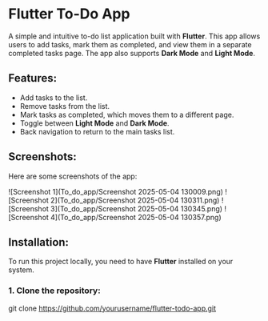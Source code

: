# Flutter To-Do App

A simple and intuitive to-do list application built with **Flutter**. This app allows users to add tasks, mark them as completed, and view them in a separate completed tasks page. The app also supports **Dark Mode** and **Light Mode**.

## Features:
- Add tasks to the list.
- Remove tasks from the list.
- Mark tasks as completed, which moves them to a different page.
- Toggle between **Light Mode** and **Dark Mode**.
- Back navigation to return to the main tasks list.

## Screenshots:

Here are some screenshots of the app:

![Screenshot 1](To_do_app/Screenshot 2025-05-04 130009.png)
![Screenshot 2](To_do_app/Screenshot 2025-05-04 130311.png)
![Screenshot 3](To_do_app/Screenshot 2025-05-04 130345.png)
![Screenshot 4](To_do_app/Screenshot 2025-05-04 130357.png)

## Installation:

To run this project locally, you need to have **Flutter** installed on your system.

### 1. Clone the repository:

git clone https://github.com/yourusername/flutter-todo-app.git
